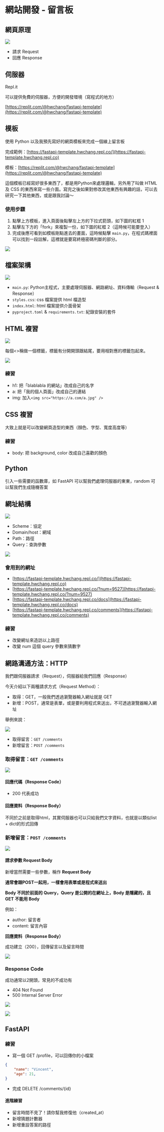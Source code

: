 # 網站開發 - 留言板

## 網頁原理

![](<.gitbook/assets/image (120) (1).png>)

* 請求 Request
* 回應 Response

## 伺服器

Repl.it

可以提供免費的伺服器，方便的開發環境（寫程式的地方）

[https://replit.com/@hwchang/fastapi-template](https://replit.com/@hwchang/fastapi-template)

## 模板

使用 Python 以及我預先寫好的網頁模板來完成一個線上留言板

完成範例：[https://fastapi-template.hwchang.repl.co/](https://fastapi-template.hwchang.repl.co)

模板：[https://replit.com/@hwchang/fastapi-template](https://replit.com/@hwchang/fastapi-template)

這個模板已經寫好很多東西了，都是用Python來處理邏輯，另外用了叫做 HTML 及 CSS 的東西來寫一些介面。寫完之後如果對修改其他東西有興趣的話，可以去研究一下其他東西，或是跟我討論～

### 使用步驟

1. 點擊上方模板，進入頁面後點擊左上方的下拉式箭頭，如下圖的紅框 1
2. 點擊左下方的「fork」來複製一份，如下圖的紅框 2（這時候可能要登入）
3. 完成後應可看到如模板剛點進去的畫面，這時候點擊 `main.py`，在程式碼裡面可以找到一段註解，這裡就是要寫終極密碼判斷的部分。

![](<.gitbook/assets/image (122).png>)

## 檔案架構

![](<.gitbook/assets/image (133).png>)

* `main.py`: Python主程式，主要處理伺服器、網路網址、資料傳輸（Request & Response）
* `styles.css`: css 檔案提供 html 檔造型
* `index.html`: html 檔案提供介面骨架
* `pyproject.toml` & `requirements.txt`: 紀錄安裝的套件

## HTML 複習

![](<.gitbook/assets/image (123).png>)

每個<>稱做一個標籤，標籤有分開開頭跟結尾，要用相對應的標籤包起來。



![](<.gitbook/assets/image (128).png>)

### 練習

* h1: 把「blablabla 的網站」改成自己的名字
* a: 把「我的個人頁面」改成自己的連結
* img: 加入`<img src="https://a.com/a.jpg" />`&#x20;

## CSS 複習

大致上就是可以改變網頁造型的東西（顏色、字型、寬度高度等）

### 練習

* body: 把 background, color 改成自己喜歡的顏色

## Python

引入一些需要的函數庫，如 FastAPI 可以幫我們處理伺服器的東東，random 可以幫我們生成隨機答案

## 網址結構

![](<.gitbook/assets/image (132) (1).png>)

* Scheme：協定
* Domain/host：網域
* Path：路徑
* Query：查詢參數

![](<.gitbook/assets/image (131).png>)



### 會用到的網址

* [https://fastapi-template.hwchang.repl.co/](https://fastapi-template.hwchang.repl.co)
* [https://fastapi-template.hwchang.repl.co/?num=9527](https://fastapi-template.hwchang.repl.co/?num=9527)
* [https://fastapi-template.hwchang.repl.co/docs](https://fastapi-template.hwchang.repl.co/docs)
* [https://fastapi-template.hwchang.repl.co/comments](https://fastapi-template.hwchang.repl.co/comments)

### 練習

* 改變網址來造訪以上路徑
* 改變 num 這個 query 參數來猜數字

## 網路溝通方法：HTTP

我們跟伺服器請求（Request），伺服器給我們回應（Response）

今天介紹以下兩種請求方式（Request Method）：

* 取得：GET，一般我們透過瀏覽器輸入網址就是 GET
* 新增：POST，通常是表單，或是要利用程式來送出，不可透過瀏覽器輸入網址

舉例來說：

![](<.gitbook/assets/image (120).png>)

* 取得留言：`GET /comments`
* 新增留言：`POST /comments`

### 取得留言：`GET /comments`

![](<.gitbook/assets/image (121).png>)

#### 回應代碼（Response Code）

* 200 代表成功

#### **回應資料（Response Body）**

不同於之前是取得html，其實伺服器也可以只給我們文字資料，也就是以類似list + dict的形式回傳

### 新增留言：`POST /comments`

![](<.gitbook/assets/image (126) (1).png>)

#### **請求參數 Request Body**

新增當然需要一些參數，稱作 **Request Body**

**通常會跟POST一起用，一樣會用表單或是程式來送出**

**Body 不同於前面的 Query，Query 是公開的在網址上，Body 是隱藏的，且 GET 不能用 Body**

例如：

* author: 留言者
* content: 留言內容

**回應資料（Response Body）**

成功建立（200），回傳留言以及留言時間

![](<.gitbook/assets/image (120) (1) (1).png>)

### Response Code

成功通常以2開頭，常見的不成功有

* 404 Not Found
* 500 Internal Server Error

![](<.gitbook/assets/image (125).png>)

![](<.gitbook/assets/image (133) (1).png>)

## FastAPI



### 練習

* 寫一個 GET /profile，可以回傳你的小檔案

```json
{
    "name": "Vincent",
    "age": 21,
}
```

* 完成 DELETE /comments/{id}

#### 進階練習

* 留言時間不見了！請你幫我修復他（created\_at）
* 新增猜題計數器
* 新增重設答案的路徑
